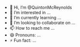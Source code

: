 - 👋 Hi, I’m @QuintonMcReynolds
- 👀 I’m interested in ...
- 🌱 I’m currently learning ...
- 💞️ I’m looking to collaborate on ...
- 📫 How to reach me ...
- 😄 Pronouns: ...
- ⚡ Fun fact: ...

<!---
QuintonMcReynolds/QuintonMcReynolds is a ✨ special ✨ repository because its `README.md` (this file) appears on your GitHub profile.
You can click the Preview link to take a look at your changes.
--->

